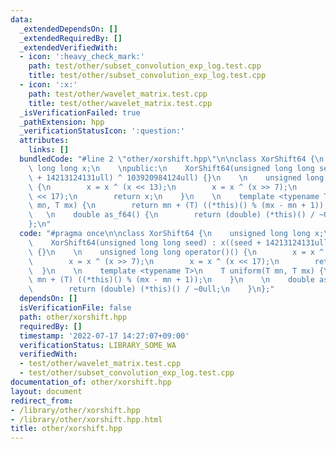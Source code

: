 ```yaml
---
data:
  _extendedDependsOn: []
  _extendedRequiredBy: []
  _extendedVerifiedWith:
  - icon: ':heavy_check_mark:'
    path: test/other/subset_convolution_exp_log.test.cpp
    title: test/other/subset_convolution_exp_log.test.cpp
  - icon: ':x:'
    path: test/other/wavelet_matrix.test.cpp
    title: test/other/wavelet_matrix.test.cpp
  _isVerificationFailed: true
  _pathExtension: hpp
  _verificationStatusIcon: ':question:'
  attributes:
    links: []
  bundledCode: "#line 2 \"other/xorshift.hpp\"\n\nclass XorShift64 {\n    unsigned\
    \ long long x;\n    \npublic:\n    XorShift64(unsigned long long seed) : x((seed\
    \ + 14213124131ull) ^ 103920984124ull) {}\n    \n    unsigned long long operator()()\
    \ {\n        x = x ^ (x << 13);\n        x = x ^ (x >> 7);\n        x = x ^ (x\
    \ << 17);\n        return x;\n    }\n    \n    template <typename T>\n    T uniform(T\
    \ mn, T mx) {\n        return mn + (T) ((*this)() % (mx - mn + 1));\n    }\n \
    \   \n    double as_f64() {\n        return (double) (*this)() / ~0ull;\n    }\n\
    };\n"
  code: "#pragma once\n\nclass XorShift64 {\n    unsigned long long x;\n    \npublic:\n\
    \    XorShift64(unsigned long long seed) : x((seed + 14213124131ull) ^ 103920984124ull)\
    \ {}\n    \n    unsigned long long operator()() {\n        x = x ^ (x << 13);\n\
    \        x = x ^ (x >> 7);\n        x = x ^ (x << 17);\n        return x;\n  \
    \  }\n    \n    template <typename T>\n    T uniform(T mn, T mx) {\n        return\
    \ mn + (T) ((*this)() % (mx - mn + 1));\n    }\n    \n    double as_f64() {\n\
    \        return (double) (*this)() / ~0ull;\n    }\n};"
  dependsOn: []
  isVerificationFile: false
  path: other/xorshift.hpp
  requiredBy: []
  timestamp: '2022-07-17 14:27:07+09:00'
  verificationStatus: LIBRARY_SOME_WA
  verifiedWith:
  - test/other/wavelet_matrix.test.cpp
  - test/other/subset_convolution_exp_log.test.cpp
documentation_of: other/xorshift.hpp
layout: document
redirect_from:
- /library/other/xorshift.hpp
- /library/other/xorshift.hpp.html
title: other/xorshift.hpp
---
```

